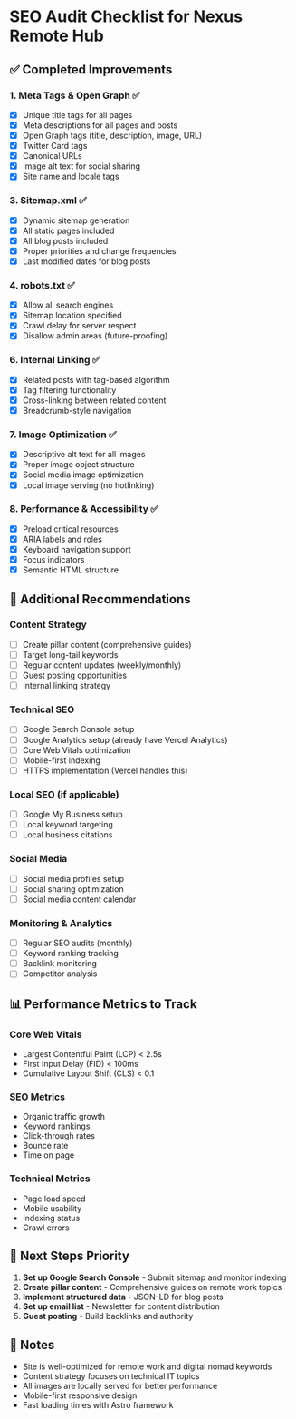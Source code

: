# SEO Audit Checklist for Nexus Remote Hub

## ✅ Completed Improvements

### 1. Meta Tags & Open Graph ✅
- [x] Unique title tags for all pages
- [x] Meta descriptions for all pages and posts
- [x] Open Graph tags (title, description, image, URL)
- [x] Twitter Card tags
- [x] Canonical URLs
- [x] Image alt text for social sharing
- [x] Site name and locale tags

### 3. Sitemap.xml ✅
- [x] Dynamic sitemap generation
- [x] All static pages included
- [x] All blog posts included
- [x] Proper priorities and change frequencies
- [x] Last modified dates for blog posts

### 4. robots.txt ✅
- [x] Allow all search engines
- [x] Sitemap location specified
- [x] Crawl delay for server respect
- [x] Disallow admin areas (future-proofing)

### 6. Internal Linking ✅
- [x] Related posts with tag-based algorithm
- [x] Tag filtering functionality
- [x] Cross-linking between related content
- [x] Breadcrumb-style navigation

### 7. Image Optimization ✅
- [x] Descriptive alt text for all images
- [x] Proper image object structure
- [x] Social media image optimization
- [x] Local image serving (no hotlinking)

### 8. Performance & Accessibility ✅
- [x] Preload critical resources
- [x] ARIA labels and roles
- [x] Keyboard navigation support
- [x] Focus indicators
- [x] Semantic HTML structure

## 🔄 Additional Recommendations

### Content Strategy
- [ ] Create pillar content (comprehensive guides)
- [ ] Target long-tail keywords
- [ ] Regular content updates (weekly/monthly)
- [ ] Guest posting opportunities
- [ ] Internal linking strategy

### Technical SEO
- [ ] Google Search Console setup
- [ ] Google Analytics setup (already have Vercel Analytics)
- [ ] Core Web Vitals optimization
- [ ] Mobile-first indexing
- [ ] HTTPS implementation (Vercel handles this)

### Local SEO (if applicable)
- [ ] Google My Business setup
- [ ] Local keyword targeting
- [ ] Local business citations

### Social Media
- [ ] Social media profiles setup
- [ ] Social sharing optimization
- [ ] Social media content calendar

### Monitoring & Analytics
- [ ] Regular SEO audits (monthly)
- [ ] Keyword ranking tracking
- [ ] Backlink monitoring
- [ ] Competitor analysis

## 📊 Performance Metrics to Track

### Core Web Vitals
- Largest Contentful Paint (LCP) < 2.5s
- First Input Delay (FID) < 100ms
- Cumulative Layout Shift (CLS) < 0.1

### SEO Metrics
- Organic traffic growth
- Keyword rankings
- Click-through rates
- Bounce rate
- Time on page

### Technical Metrics
- Page load speed
- Mobile usability
- Indexing status
- Crawl errors

## 🚀 Next Steps Priority

1. **Set up Google Search Console** - Submit sitemap and monitor indexing
2. **Create pillar content** - Comprehensive guides on remote work topics
3. **Implement structured data** - JSON-LD for blog posts
4. **Set up email list** - Newsletter for content distribution
5. **Guest posting** - Build backlinks and authority

## 📝 Notes

- Site is well-optimized for remote work and digital nomad keywords
- Content strategy focuses on technical IT topics
- All images are locally served for better performance
- Mobile-first responsive design
- Fast loading times with Astro framework 